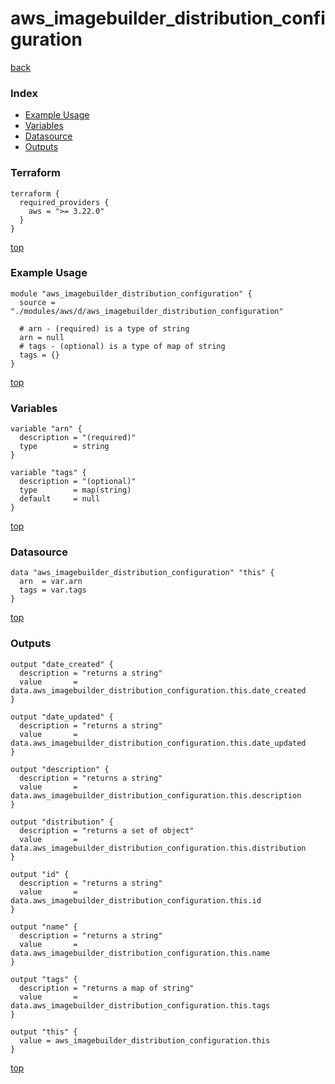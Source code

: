 # aws_imagebuilder_distribution_configuration
[back](../aws.md)
### Index
- [Example Usage](#example-usage)
- [Variables](#variables)
- [Datasource](#datasource)
- [Outputs](#outputs)
### Terraform
```hcl
terraform {
  required_providers {
    aws = ">= 3.22.0"
  }
}
```
[top](#index)
### Example Usage
```hcl
module "aws_imagebuilder_distribution_configuration" {
  source = "./modules/aws/d/aws_imagebuilder_distribution_configuration"

  # arn - (required) is a type of string
  arn = null
  # tags - (optional) is a type of map of string
  tags = {}
}
```
[top](#index)
### Variables
```hcl
variable "arn" {
  description = "(required)"
  type        = string
}

variable "tags" {
  description = "(optional)"
  type        = map(string)
  default     = null
}
```
[top](#index)

### Datasource
```hcl
data "aws_imagebuilder_distribution_configuration" "this" {
  arn  = var.arn
  tags = var.tags
}
```
[top](#index)
### Outputs
```hcl
output "date_created" {
  description = "returns a string"
  value       = data.aws_imagebuilder_distribution_configuration.this.date_created
}

output "date_updated" {
  description = "returns a string"
  value       = data.aws_imagebuilder_distribution_configuration.this.date_updated
}

output "description" {
  description = "returns a string"
  value       = data.aws_imagebuilder_distribution_configuration.this.description
}

output "distribution" {
  description = "returns a set of object"
  value       = data.aws_imagebuilder_distribution_configuration.this.distribution
}

output "id" {
  description = "returns a string"
  value       = data.aws_imagebuilder_distribution_configuration.this.id
}

output "name" {
  description = "returns a string"
  value       = data.aws_imagebuilder_distribution_configuration.this.name
}

output "tags" {
  description = "returns a map of string"
  value       = data.aws_imagebuilder_distribution_configuration.this.tags
}

output "this" {
  value = aws_imagebuilder_distribution_configuration.this
}
```
[top](#index)
